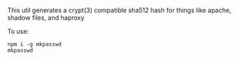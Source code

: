 This util generates a crypt(3) compatible sha512 hash for things like apache, shadow files, and haproxy

To use:

```
npm i -g mkpasswd
mkpasswd
```
